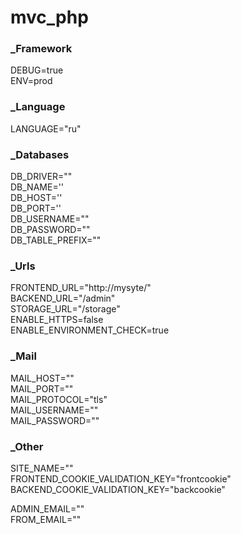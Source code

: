 # mvc_php

### _Framework
DEBUG=true  
ENV=prod  

### _Language
LANGUAGE="ru"  

### _Databases
DB_DRIVER=""  
DB_NAME=''  
DB_HOST=''  
DB_PORT=''  
DB_USERNAME=""  
DB_PASSWORD=""  
DB_TABLE_PREFIX=""  

### _Urls
FRONTEND_URL="http://mysyte/"  
BACKEND_URL="/admin"  
STORAGE_URL="/storage"  
ENABLE_HTTPS=false  
ENABLE_ENVIRONMENT_CHECK=true  

### _Mail
MAIL_HOST=""  
MAIL_PORT=""  
MAIL_PROTOCOL="tls"  
MAIL_USERNAME=""  
MAIL_PASSWORD=""  

### _Other
SITE_NAME=""  
FRONTEND_COOKIE_VALIDATION_KEY="frontcookie"  
BACKEND_COOKIE_VALIDATION_KEY="backcookie"  

ADMIN_EMAIL=""  
FROM_EMAIL=""  
